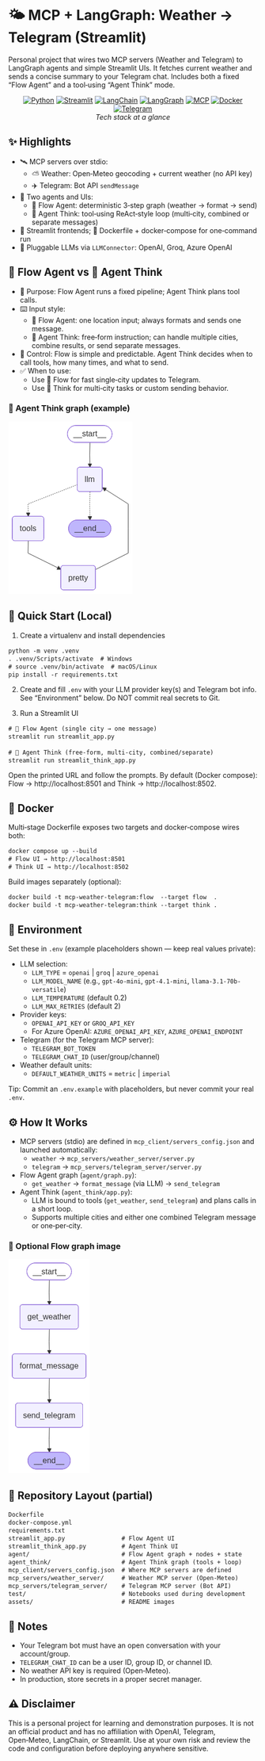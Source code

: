 # 🌤️ MCP + LangGraph: Weather → Telegram (Streamlit)

Personal project that wires two MCP servers (Weather and Telegram) to LangGraph agents and simple Streamlit UIs. It fetches current weather and sends a concise summary to your Telegram chat. Includes both a fixed “Flow Agent” and a tool‑using “Agent Think” mode.

<p align="center">
  <a href="https://www.python.org/"><img src="https://img.shields.io/badge/Python-3.11-3776AB?logo=python&logoColor=white" alt="Python"></a>
  <a href="https://streamlit.io/"><img src="https://img.shields.io/badge/Streamlit-FF4B4B?logo=streamlit&logoColor=white" alt="Streamlit"></a>
  <a href="https://langchain.com/"><img src="https://img.shields.io/badge/LangChain-1F6FEB?logo=chainlink&logoColor=white" alt="LangChain"></a>
  <a href="https://langchain-ai.github.io/langgraph/"><img src="https://img.shields.io/badge/LangGraph-1F6FEB" alt="LangGraph"></a>
  <a href="https://modelcontextprotocol.io/"><img src="https://img.shields.io/badge/MCP-000000" alt="MCP"></a>
  <a href="https://www.docker.com/"><img src="https://img.shields.io/badge/Docker-2496ED?logo=docker&logoColor=white" alt="Docker"></a>
  <a href="https://core.telegram.org/bots"><img src="https://img.shields.io/badge/Telegram-26A5E4?logo=telegram&logoColor=white" alt="Telegram"></a>
  <br/>
  <em>Tech stack at a glance</em>
  
</p>

## ✨ Highlights
- 🛰️ MCP servers over stdio:
  - ⛅ Weather: Open‑Meteo geocoding + current weather (no API key)
  - ✈️ Telegram: Bot API `sendMessage`
- 🤖 Two agents and UIs:
  - 🔁 Flow Agent: deterministic 3‑step graph (weather → format → send)
  - 🧠 Agent Think: tool‑using ReAct‑style loop (multi‑city, combined or separate messages)
- 🧩 Streamlit frontends; 🐳 Dockerfile + docker‑compose for one‑command run
- 🔌 Pluggable LLMs via `LLMConnector`: OpenAI, Groq, Azure OpenAI

## 🔁 Flow Agent vs 🧠 Agent Think
- 🎯 Purpose: Flow Agent runs a fixed pipeline; Agent Think plans tool calls.
- ⌨️ Input style:
  - 🔁 Flow Agent: one location input; always formats and sends one message.
  - 🧠 Agent Think: free‑form instruction; can handle multiple cities, combine results, or send separate messages.
- 🧭 Control: Flow is simple and predictable. Agent Think decides when to call tools, how many times, and what to send.
- ✅ When to use:
  - Use 🔁 Flow for fast single‑city updates to Telegram.
  - Use 🧠 Think for multi‑city tasks or custom sending behavior.

### 🧠 Agent Think graph (example)

![Agent Think Graph](assets/agent_think.png)

## 🚀 Quick Start (Local)
1) Create a virtualenv and install dependencies
```
python -m venv .venv
. .venv/Scripts/activate  # Windows
# source .venv/bin/activate  # macOS/Linux
pip install -r requirements.txt
```
2) Create and fill `.env` with your LLM provider key(s) and Telegram bot info. See “Environment” below. Do NOT commit real secrets to Git.

3) Run a Streamlit UI
```
# 🔁 Flow Agent (single city → one message)
streamlit run streamlit_app.py

# 🧠 Agent Think (free‑form, multi‑city, combined/separate)
streamlit run streamlit_think_app.py
```
Open the printed URL and follow the prompts. By default (Docker compose): Flow → http://localhost:8501 and Think → http://localhost:8502.

## 🐳 Docker
Multi‑stage Dockerfile exposes two targets and docker‑compose wires both:
```
docker compose up --build
# Flow UI → http://localhost:8501
# Think UI → http://localhost:8502
```
Build images separately (optional):
```
docker build -t mcp-weather-telegram:flow  --target flow  .
docker build -t mcp-weather-telegram:think --target think .
```

## 🔑 Environment
Set these in `.env` (example placeholders shown — keep real values private):
- LLM selection:
  - `LLM_TYPE` = `openai` | `groq` | `azure_openai`
  - `LLM_MODEL_NAME` (e.g., `gpt-4o-mini`, `gpt-4.1-mini`, `llama-3.1-70b-versatile`)
  - `LLM_TEMPERATURE` (default 0.2)
  - `LLM_MAX_RETRIES` (default 2)
- Provider keys:
  - `OPENAI_API_KEY` or `GROQ_API_KEY`
  - For Azure OpenAI: `AZURE_OPENAI_API_KEY`, `AZURE_OPENAI_ENDPOINT`
- Telegram (for the Telegram MCP server):
  - `TELEGRAM_BOT_TOKEN`
  - `TELEGRAM_CHAT_ID` (user/group/channel)
- Weather default units:
  - `DEFAULT_WEATHER_UNITS` = `metric` | `imperial`

Tip: Commit an `.env.example` with placeholders, but never commit your real `.env`.

## ⚙️ How It Works
- MCP servers (stdio) are defined in `mcp_client/servers_config.json` and launched automatically:
  - `weather` → `mcp_servers/weather_server/server.py`
  - `telegram` → `mcp_servers/telegram_server/server.py`
- Flow Agent graph (`agent/graph.py`):
  - `get_weather` → `format_message` (via LLM) → `send_telegram`
- Agent Think (`agent_think/app.py`):
  - LLM is bound to tools (`get_weather`, `send_telegram`) and plans calls in a short loop.
  - Supports multiple cities and either one combined Telegram message or one‑per‑city.

### 📸 Optional Flow graph image

![Flow Agent Graph](assets/agent_flow.png)

## 📁 Repository Layout (partial)
```
Dockerfile
docker-compose.yml
requirements.txt
streamlit_app.py                # Flow Agent UI
streamlit_think_app.py          # Agent Think UI
agent/                          # Flow Agent graph + nodes + state
agent_think/                    # Agent Think graph (tools + loop)
mcp_client/servers_config.json  # Where MCP servers are defined
mcp_servers/weather_server/     # Weather MCP server (Open‑Meteo)
mcp_servers/telegram_server/    # Telegram MCP server (Bot API)
test/                           # Notebooks used during development
assets/                         # README images
```

## 📝 Notes
- Your Telegram bot must have an open conversation with your account/group.
- `TELEGRAM_CHAT_ID` can be a user ID, group ID, or channel ID.
- No weather API key is required (Open‑Meteo).
- In production, store secrets in a proper secret manager.

## ⚠️ Disclaimer
This is a personal project for learning and demonstration purposes. It is not an official product and has no affiliation with OpenAI, Telegram, Open‑Meteo, LangChain, or Streamlit. Use at your own risk and review the code and configuration before deploying anywhere sensitive.
